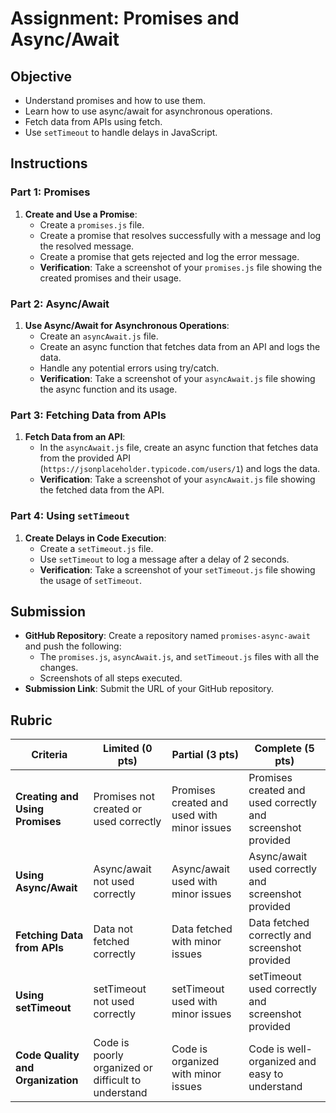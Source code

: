 # Assignment: Promises and Async/Await

## Objective

- Understand promises and how to use them.
- Learn how to use async/await for asynchronous operations.
- Fetch data from APIs using fetch.
- Use `setTimeout` to handle delays in JavaScript.

## Instructions

### Part 1: Promises

1. **Create and Use a Promise**:
   - Create a `promises.js` file.
   - Create a promise that resolves successfully with a message and log the resolved message.
   - Create a promise that gets rejected and log the error message.
   - **Verification**: Take a screenshot of your `promises.js` file showing the created promises and their usage.

### Part 2: Async/Await

1. **Use Async/Await for Asynchronous Operations**:
   - Create an `asyncAwait.js` file.
   - Create an async function that fetches data from an API and logs the data.
   - Handle any potential errors using try/catch.
   - **Verification**: Take a screenshot of your `asyncAwait.js` file showing the async function and its usage.

### Part 3: Fetching Data from APIs

1. **Fetch Data from an API**:
   - In the `asyncAwait.js` file, create an async function that fetches data from the provided API (`https://jsonplaceholder.typicode.com/users/1`) and logs the data.
   - **Verification**: Take a screenshot of your `asyncAwait.js` file showing the fetched data from the API.

### Part 4: Using `setTimeout`

1. **Create Delays in Code Execution**:
   - Create a `setTimeout.js` file.
   - Use `setTimeout` to log a message after a delay of 2 seconds.
   - **Verification**: Take a screenshot of your `setTimeout.js` file showing the usage of `setTimeout`.

## Submission

- **GitHub Repository**: Create a repository named `promises-async-await` and push the following:
  - The `promises.js`, `asyncAwait.js`, and `setTimeout.js` files with all the changes.
  - Screenshots of all steps executed.
- **Submission Link**: Submit the URL of your GitHub repository.

## Rubric

| Criteria                          | Limited (0 pts)                                     | Partial (3 pts)                             | Complete (5 pts)                                            |
| --------------------------------- | --------------------------------------------------- | ------------------------------------------- | ----------------------------------------------------------- |
| **Creating and Using Promises**   | Promises not created or used correctly              | Promises created and used with minor issues | Promises created and used correctly and screenshot provided |
| **Using Async/Await**             | Async/await not used correctly                      | Async/await used with minor issues          | Async/await used correctly and screenshot provided          |
| **Fetching Data from APIs**       | Data not fetched correctly                          | Data fetched with minor issues              | Data fetched correctly and screenshot provided              |
| **Using setTimeout**              | setTimeout not used correctly                       | setTimeout used with minor issues           | setTimeout used correctly and screenshot provided           |
| **Code Quality and Organization** | Code is poorly organized or difficult to understand | Code is organized with minor issues         | Code is well-organized and easy to understand               |
